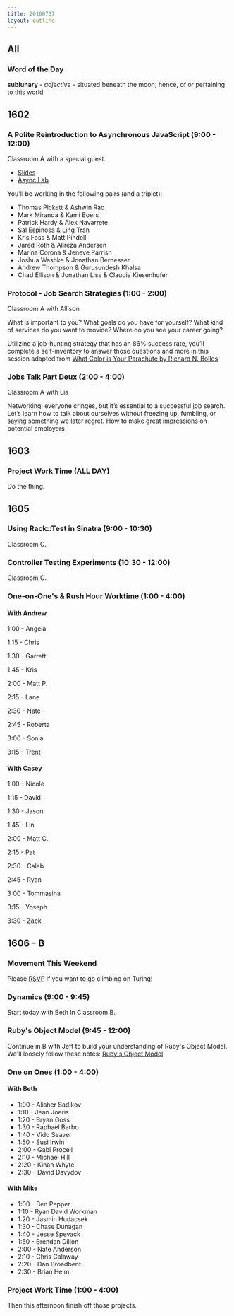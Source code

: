 ```yaml
---
title: 20160707
layout: outline
---
```


## All

### Word of the Day

**sublunary** - _adjective_ - situated beneath the moon; hence, of or
pertaining to this world


## 1602

### A Polite Reintroduction to Asynchronous JavaScript (9:00 - 12:00)

Classroom A with a special guest.

- [Slides](https://www.icloud.com/keynote/00026II3eyzH3DhAOBEV8wnQQ#Asynchronous_JavaScript)
- [Async Lab](http://bit.ly/async-lab)

You'll be working in the following pairs (and a triplet):

* Thomas Pickett & Ashwin Rao
* Mark Miranda & Kami Boers
* Patrick Hardy & Alex Navarrete
* Sal Espinosa & Ling Tran
* Kris Foss & Matt Pindell
* Jared Roth & Alireza Andersen
* Marina Corona & Jeneve Parrish
* Joshua Washke & Jonathan Bernesser
* Andrew Thompson & Gurusundesh Khalsa
* Chad Ellison & Jonathan Liss & Claudia Kiesenhofer

### Protocol - Job Search Strategies (1:00 - 2:00)

Classroom A with Allison

What is important to you? What goals do you have for yourself? What kind of services do you want to provide? Where do you see your career going?

Utilizing a job-hunting strategy that has an 86% success rate, you’ll complete a self-inventory to answer those questions and more in this session adapted from [What Color is Your Parachute by Richard N. Bolles](http://www.jobhuntersbible.com/)

### Jobs Talk Part Deux (2:00 - 4:00)

Classroom A with Lia

Networking: everyone cringes, but it’s essential to a successful job search. Let’s learn how to talk about ourselves without freezing up, fumbling, or saying something we later regret. How to make great impressions on potential employers

## 1603

### Project Work Time (ALL DAY)

Do the thing.


## 1605

### Using Rack::Test in Sinatra (9:00 - 10:30)

Classroom C.

### Controller Testing Experiments (10:30 - 12:00)

Classroom C.

### One-on-One's & Rush Hour Worktime (1:00 - 4:00)

#### With Andrew

1:00 - Angela

1:15 - Chris

1:30 - Garrett

1:45 - Kris

2:00 - Matt P.

2:15 - Lane

2:30 - Nate

2:45 - Roberta

3:00 - Sonia

3:15 - Trent

#### With Casey

1:00 - Nicole

1:15 - David

1:30 - Jason

1:45 - Lin

2:00 - Matt C.

2:15 - Pat

2:30 - Caleb

2:45 - Ryan

3:00 - Tommasina

3:15 - Yoseph

3:30 - Zack


## 1606 - B

### Movement This Weekend

Please [RSVP](http://goo.gl/forms/jzyU27LgUA1EXxkq2) if you want to go
climbing on Turing!

### Dynamics (9:00 - 9:45)

Start today with Beth in Classroom B.

### Ruby's Object Model (9:45 - 12:00)

Continue in B with Jeff to build your understanding of Ruby's Object Model. We'll loosely follow these notes: [Ruby's Object Model](https://github.com/turingschool/lesson_plans/blob/master/ruby_01-object_oriented_programming_with_ruby/ruby_object_model1.markdown)

### One on Ones (1:00 - 4:00)

#### With Beth
* 1:00 - Alisher Sadikov
* 1:10 - Jean Joeris
* 1:20 - Bryan Goss
* 1:30 - Raphael Barbo
* 1:40 - Vido Seaver
* 1:50 - Susi Irwin
* 2:00 - Gabi Procell
* 2:10 - Michael Hill
* 2:20 - Kinan Whyte
* 2:30 - David Davydov

#### With Mike
* 1:00 - Ben Pepper
* 1:10 - Ryan David Workman
* 1:20 - Jasmin Hudacsek
* 1:30 - Chase Dunagan
* 1:40 - Jesse Spevack
* 1:50 - Brendan Dillon
* 2:00 - Nate Anderson
* 2:10 - Chris Calaway
* 2:20 - Dan Broadbent
* 2:30 - Brian Heim

### Project Work Time (1:00 - 4:00)

Then this afternoon finish off those projects.
